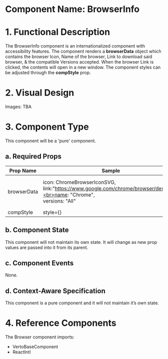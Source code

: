 # Component Name: BrowserInfo #

# 1. Functional Description #

The BrowserInfo component is an internationalized component with accessibility features. The component renders a **browserData** object which contains the browser Icon, Name of the browser, Link to download said browser, & the compatible Versions accepted. When the browser Link is clicked, the contents will open in a new window. The component styles can be adjusted through the **compStyle** prop.

# 2. Visual Design #  

  Images: TBA

# 3. Component Type #

  This component will be a 'pure' component.

## a. Required Props ##

|Prop Name | Sample | Description|
|------------ | ------------ | ------------|
|browserData | icon: ChromeBrowserIconSVG,<br> link:"https://www.google.com/chrome/browser/desktop/"<br>name: "Chrome",<br>versions: "All" <br>| An object. Required. Contains browser info|
|compStyle | style={} | An object|

## b. Component State ##

This component will not maintain its own state. It will change as new prop values are passed into it from its parent.

## c. Component Events ##

None.

## d. Context-Aware Specification ##

This component is a pure component and it will not maintain it’s own state.

# 4. Reference Components #

The Browser component imports:

- VertoBaseComponent
- ReactIntl
